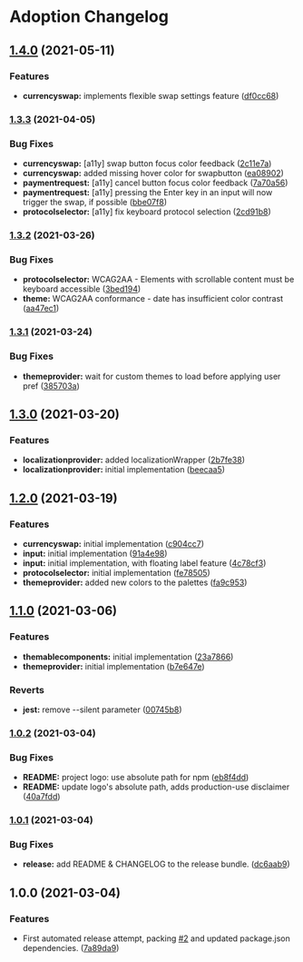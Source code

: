 # Adoption Changelog

## [1.4.0](https://github.com/PaulFasola/adoption/compare/v1.3.3...v1.4.0) (2021-05-11)


### Features

* **currencyswap:** implements flexible swap settings feature ([df0cc68](https://github.com/PaulFasola/adoption/commit/df0cc6856717374f0f57f75c3a24d0aadd9b9223))

### [1.3.3](https://github.com/PaulFasola/adoption/compare/v1.3.2...v1.3.3) (2021-04-05)

### Bug Fixes

- **currencyswap:** [a11y] swap button focus color feedback ([2c11e7a](https://github.com/PaulFasola/adoption/commit/2c11e7a9811b8cbaa3fe5e72a5c27614becf14c8))
- **currencyswap:** added missing hover color for swapbutton ([ea08902](https://github.com/PaulFasola/adoption/commit/ea0890248927f3f59be15ed917c4f312b1ce1647))
- **paymentrequest:** [a11y] cancel button focus color feedback ([7a70a56](https://github.com/PaulFasola/adoption/commit/7a70a56114f377708c8e9b29e0086ee39bccf735))
- **paymentrequest:** [a11y] pressing the Enter key in an input will now trigger the swap, if possible ([bbe07f8](https://github.com/PaulFasola/adoption/commit/bbe07f879e1a2eb9f89e49a2f2b1bb471af07f4c))
- **protocolselector:** [a11y] fix keyboard protocol selection ([2cd91b8](https://github.com/PaulFasola/adoption/commit/2cd91b857e4b93d952f820980800c73cb5f49fa9))

### [1.3.2](https://github.com/PaulFasola/adoption/compare/v1.3.1...v1.3.2) (2021-03-26)

### Bug Fixes

- **protocolselector:** WCAG2AA - Elements with scrollable content must be keyboard accessible ([3bed194](https://github.com/PaulFasola/adoption/commit/3bed194ffda98477e4f8b1cbc89415e84bd67a7b))
- **theme:** WCAG2AA conformance - date has insufficient color contrast ([aa47ec1](https://github.com/PaulFasola/adoption/commit/aa47ec176bac3dc3927425a48dd5201f9d4f60a8))

### [1.3.1](https://github.com/PaulFasola/adoption/compare/v1.3.0...v1.3.1) (2021-03-24)

### Bug Fixes

- **themeprovider:** wait for custom themes to load before applying user pref ([385703a](https://github.com/PaulFasola/adoption/commit/385703ad9656f2990b4998ba2f2efd6f009e1629))

## [1.3.0](https://github.com/PaulFasola/adoption/compare/v1.2.0...v1.3.0) (2021-03-20)

### Features

- **localizationprovider:** added localizationWrapper ([2b7fe38](https://github.com/PaulFasola/adoption/commit/2b7fe388cb8e70831308f33189be0698f009b87c))
- **localizationprovider:** initial implementation ([beecaa5](https://github.com/PaulFasola/adoption/commit/beecaa5cddcaf868556784012e3bafa384e7ae03))

## [1.2.0](https://github.com/PaulFasola/adoption/compare/v1.1.0...v1.2.0) (2021-03-19)

### Features

- **currencyswap:** initial implementation ([c904cc7](https://github.com/PaulFasola/adoption/commit/c904cc70eaabc0c53351b4f8233446bede9885a2))
- **input:** initial implementation ([91a4e98](https://github.com/PaulFasola/adoption/commit/91a4e98cec2c37bc6a31f1ce5c1463068029b0c8))
- **input:** initial implementation, with floating label feature ([4c78cf3](https://github.com/PaulFasola/adoption/commit/4c78cf357afc49373e658579022023a68d949cea))
- **protocolselector:** initial implementation ([fe78505](https://github.com/PaulFasola/adoption/commit/fe7850580dfd9b37bd56a4240721487a1a11eb4c))
- **themeprovider:** added new colors to the palettes ([fa9c953](https://github.com/PaulFasola/adoption/commit/fa9c9536e92f4956d75014d93d8b69357c6c0bf0))

## [1.1.0](https://github.com/PaulFasola/react-multiwallet-connector/compare/v1.0.2...v1.1.0) (2021-03-06)

### Features

- **themablecomponents:** initial implementation ([23a7866](https://github.com/PaulFasola/react-multiwallet-connector/commit/23a78664e1649718ac7e7531439492ffcad70b5d))
- **themeprovider:** initial implementation ([b7e647e](https://github.com/PaulFasola/react-multiwallet-connector/commit/b7e647eccca2b27ca534c38955c4f0639126aec4))

### Reverts

- **jest:** remove --silent parameter ([00745b8](https://github.com/PaulFasola/react-multiwallet-connector/commit/00745b89277f75dd8ff6807126d509c822729dad))

### [1.0.2](https://github.com/PaulFasola/react-multiwallet-connector/compare/v1.0.1...v1.0.2) (2021-03-04)

### Bug Fixes

- **README:** project logo: use absolute path for npm ([eb8f4dd](https://github.com/PaulFasola/react-multiwallet-connector/commit/eb8f4dd72d6ab285164971b3f721253a5dbbd43e))
- **README:** update logo's absolute path, adds production-use disclaimer ([40a7fdd](https://github.com/PaulFasola/react-multiwallet-connector/commit/40a7fdd7b7fed3ec1320bbe8c6e61827fea41488))

### [1.0.1](https://github.com/PaulFasola/react-multiwallet-connector/compare/v1.0.0...v1.0.1) (2021-03-04)

### Bug Fixes

- **release:** add README & CHANGELOG to the release bundle. ([dc6aab9](https://github.com/PaulFasola/react-multiwallet-connector/commit/dc6aab9385e71d37c8bfd2ecb683c13bbf5ca508))

## 1.0.0 (2021-03-04)

### Features

- First automated release attempt, packing [#2](https://github.com/PaulFasola/react-multiwallet-connector/issues/2) and updated package.json dependencies. ([7a89da9](https://github.com/PaulFasola/react-multiwallet-connector/commit/7a89da902396bf67a38d12a4ca0afef159f3750f))
